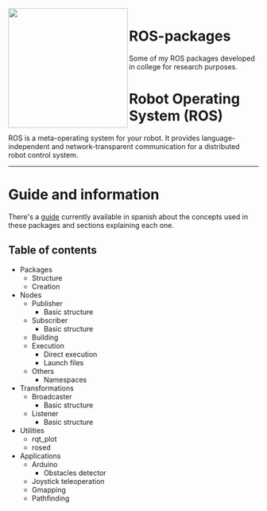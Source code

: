 <img align="left" src="https://upload.wikimedia.org/wikipedia/commons/thumb/1/15/Robot_Operating_System_logo.svg/1200px-Robot_Operating_System_logo.svg.png" width="240px">

# ROS-packages
Some of my ROS packages developed in college for research purposes.

# Robot Operating System (ROS)
ROS is a meta-operating system for your robot.  It provides
language-independent and network-transparent communication for a
distributed robot control system.

----
# Guide and information
There's a [guide](https://github.com/hunsrus/ROS-packages/blob/main/Gu%C3%ADa%20(Espa%C3%B1ol).pdf) currently available in spanish about the concepts used in these packages and sections explaining each one.
## Table of contents
- Packages
  - Structure
  - Creation
- Nodes
  - Publisher
    - Basic structure
  - Subscriber
    - Basic structure
  - Building
  - Execution
    - Direct execution
    - Launch files
  - Others
    - Namespaces
- Transformations
  - Broadcaster
    - Basic structure
  - Listener
    - Basic structure
- Utilities
  - rqt_plot
  - rosed
- Applications
  - Arduino
    - Obstacles detector
  - Joystick teleoperation
  - Gmapping
  - Pathfinding
